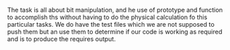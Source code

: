 The task is all about bit manipulation, and he use of prototype and function to accomplish ths without having to do the physical calculation fo this particular tasks. We do have the test files which we are not supposed to push them but an use them to determine if our code is working as required and is to produce the requires output.
